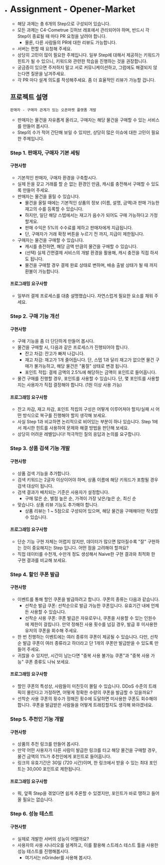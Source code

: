 - # Assignment - Opener-Market

    - 해당 과제는 총 6개의 Step으로 구성되어 있습니다.
    - 모든 과제는 C4-Cometrue 깃허브 레포에서 관리되어야 하며, 반드시 각 Step이 종료될 때 마다 PR 요청을 날려야 합니다.
      - 물론, 다른 사람들의 PR에 대한 리뷰도 가능합니다.
    - 서버는 편할 때 요청해 주세요.
    - 상당히 고민이 많이 필요한 주제입니다. 일부 Step에 대해서 제공하는 키워드가 힌트가 될 수 있으니, 키워드와 관련한 학습을 진행하는 것을 권장합니다.
    - 궁금증이 있으면 주저하지 말고 서로 커뮤니케이션하고, 그럼에도 해결되지 않는다면 질문을 남겨주세요.
    - 각 PR 마다 설계 의도를 작성해주세요. 좀 더 효율적인 리뷰가 가능할 겁니다.

    ## 프로젝트 설명

    `판매자 - 구매자 관계가 있는 오픈마켓 플랫폼 개발`

    - 판매자는 물건을 자유롭게 올리고, 구매자는 해당 물건을 구매할 수 있는 서비스를 만들어 봅시다.
    - Step의 수가 적어 간단해 보일 수 있지만, 상당히 많은 이슈에 대한 고민이 필요한 주제입니다.

    ### Step 1. 판매자, 구매자 기본 세팅

    #### 구현사항

    - 기본적인 판매자, 구매자 환경을 구축합시다.
    - 실제 돈을 갖고 거래를 할 순 없는 환경인 만큼, 캐시를 충전해서 구매할 수 있도록 만들어 주세요.
    - 판매자는 물건을 올릴 수 있습니다.
      - 물건을 올릴 때에는 기본적인 상품의 정보 (이름, 설명, 금액)과 판매 가능한 재고의 수를 등록할 수 있습니다.
      - 하지만, 일단 해당 스텝에서는 재고가 음수가 되어도 구매 가능하다고 가정할게요.
      - 판매 수익은 5%의 수수료를 제하고 판매자에게 지급됩니다.
      - 단, 구매자가 거래 확정 버튼을 누르기 전 까지, 지급이 제한됩니다.
    - 구매자는 물건을 구매할 수 있습니다.
      - 캐시를 충전하면, 해당 금액 만큼의 물건을 구매할 수 있습니다.
      - (선택) 실제 간편결제 서비스의 개발 환경을 활용해, 캐시 충전을 직접 하셔도 됩니다.
      - 물건을 구매할 경우 결제 완료 상태로 변하며, 배송 출발 상태가 될 때 까지 환불이 가능합니다.

    

    #### 프로그래밍 요구사항

    - 일부러 결제 프로세스를 대충 설명했습니다. 자연스럽게 필요한 요소를 채워 주세요.

    ### Step 2. 구매 기능 개선

    #### 구현사항

    - 구매 기능을 좀 더 단단하게 만들어 봅시다.
    - 물건을 구매할 시, 다음과 같은 프로세스가 진행되어야 합니다.
      - 잔고 차감: 잔고가 빠져 나갑니다.
      - 재고 차감: 재고가 1개 줄어듭니다. 단, 스텝 1과 달리 재고가 없으면 물건 구매가 불가능하고, 해당 물건은 "품절" 상태로 변경 됩니다.
      - 포인트 적립: 결제 금액의 2.5%에 해당하는 금액이 포인트로 들어옵니다.
    - 물건 구매를 진행할 경우, 포인트를 사용할 수 있습니다. 단, 몇 포인트를 사용할지는 사용자가 직접 결정해야 합니다. (1원 이상 사용 가능)

    #### 프로그래밍 요구사항

    - 잔고 차감, 재고 차감, 포인트 적립의 구성은 어떻게 이루어져야 할지/실패 시 어떤 방식으로 복구를 진행해야 할지 생각해 보세요.
    - 사실 Step 1과 비교하면 논리적으로 비어있는 부분이 하나 있습니다. Step 1에서 제시한 힌트를 사용하여 문제와 해결 방법을 판단해 보세요.
    - 상당히 어려운 레벨입니다! 적극적인 질의 응답과 논의를 요구합니다.

    ### Step 3. 상품 검색 기능 개발

    #### 구현사항

    - 상품 검색 기능을 추가합니다.
    - 검색 키워드는 2글자 이상이어야 하며, 상품 이름에 해당 키워드가 포함될 경우 검색 대상이 됩니다.
    - 검색 결과가 배치되는 기준은 사용자가 설정합니다.
      - 구매 많은 순, 별점 높은 순, 가격이 가장 낮은/높은 순, 최신 순
    - 맞습니다. 상품 리뷰 기능도 추가해야 합니다.
      - 상품 리뷰는 1 ~ 5점으로 구성되어 있으며, 해당 물건을 구매해야만 작성할 수 있습니다.

    #### 프로그래밍 요구사항

    - 단순 기능 구현 자체는 어렵지 않지만, 데이터가 많으면 많아질수록 "잘" 구현하는 것이 중요해지는 Step 입니다. 어떤 점을 고려해야 할까요?
    - 직접 데이터를 수천개, 수만개 정도 생성해서 Naive한 구현 결과와 최적화 한 구현 결과를 비교해 보세요.

    ### Step 4. 할인 쿠폰 발급

    #### 구현사항

    - 이벤트를 통해 할인 쿠폰을 발급하려고 합니다. 쿠폰의 종류는 다음과 같습니다.
      - 선착순 발급 쿠폰: 선착순으로 발급 가능한 쿠폰입니다. 유효기간 내에 언제든 사용할 수 있습니다.
      - 선착순 사용 쿠폰: 쿠폰 발급은 자유로우나, 쿠폰을 사용할 수 있는 인원수에 제한이 걸립니다. 만약 정해진 사용 횟수를 넘길 경우, 발급 후 미사용한 유저의 쿠폰을 회수해 주세요.
    - 한 번 진행하는 이벤트에는 여러 종류의 쿠폰이 제공될 수 있습니다. 다만, 선착순 발급 쿠폰이 여러 종류라고 하더라고 단 1개의 쿠폰만 발급받을 수 있도록 만들어 주세요.
    - 귀찮을 수 있지만, 시간이 남는다면 "중복 사용 불가능 쿠폰"과 "중복 사용 가능" 쿠폰 종류도 나눠 보세요.

    #### 프로그래밍 요구사항

    - 할인 쿠폰의 특성상, 사람들이 미친듯이 몰릴 수 있습니다. DDoS 수준의 트래픽이 몰린다고 가정하면, 어떻게 정확한 수량의 쿠폰을 발급할 수 있을까요?
    - 선착순 사용 쿠폰의 횟수가 정해진 횟수에 도달하면 미사용한 쿠폰도 회수해야 합니다. 쿠폰을 발급받은 사람들을 어떻게 트래킹할지도 생각해 봐야겠네요.

    ### Step 5. 추천인 기능 개발

    #### 구현사항

    - 상품의 추천 링크를 만들어 봅시다.
    - 만약 어떤 사용자가 다른 사람이 발급한 링크를 타고 해당 물건을 구매할 경우, 물건 금액의 1%가 추천인에게 포인트로 들어옵니다.
    - 링크의 유효기간은 30일 (720 시간)이며, 한 링크에서 받을 수 있는 최대 포인트는 30,000 포인트로 제한됩니다.

    #### 프로그래밍 요구사항

    - 뭐, 앞쪽 Step을 겪었다면 쉽게 추론할 수 있겠지만, 포인트가 바로 땡하고 들어올 필요는 없습니다.

    ### Step 6. 성능 테스트

    #### 구현사항

    - 실제로 개발한 서버의 성능이 어떨까요?
    - 사용자의 사용 시나리오를 설계하고, 이를 활용해 스트레스 테스트 툴을 사용한 성능 테스트를 진행해봅시다.
      - 여기서는 nGrinder를 사용해 봅시다.